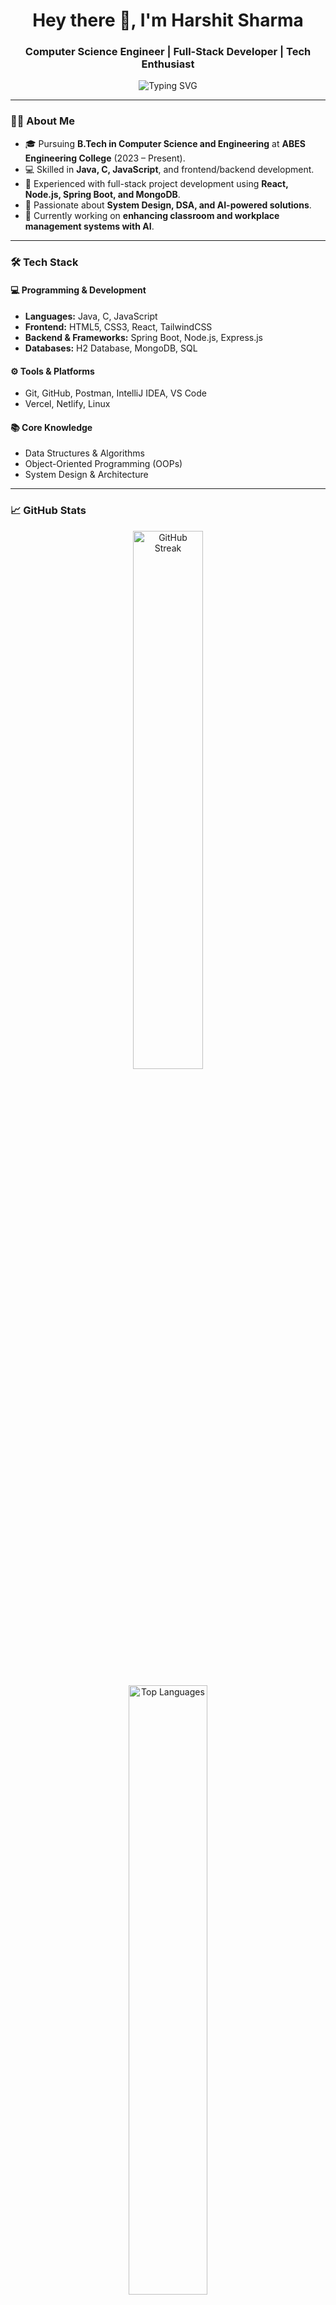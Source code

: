 <h1 align="center">Hey there 👋, I'm Harshit Sharma</h1>
<h3 align="center">Computer Science Engineer | Full-Stack Developer | Tech Enthusiast</h3>

<p align="center">
  <img src="https://readme-typing-svg.demolab.com?font=Fira+Code&pause=1000&color=00F7FF&center=true&vCenter=true&width=500&lines=Building+scalable+web+applications;Exploring+AI+%26+Generative+Tech;Full+Stack+Developer+%7C+Open+Source+Contributor;Clean+Code+%7C+System+Design+%7C+DSA+Driven" alt="Typing SVG" />
</p>

---

### 👨‍💻 About Me

- 🎓 Pursuing **B.Tech in Computer Science and Engineering** at **ABES Engineering College** (2023 – Present).  
- 💻 Skilled in **Java, C, JavaScript**, and frontend/backend development.  
- 🚀 Experienced with full-stack project development using **React, Node.js, Spring Boot, and MongoDB**.  
- 🧠 Passionate about **System Design, DSA, and AI-powered solutions**.  
- 🎯 Currently working on **enhancing classroom and workplace management systems with AI**.  

---

### 🛠️ Tech Stack

#### 💻 Programming & Development
- **Languages:** Java, C, JavaScript  
- **Frontend:** HTML5, CSS3, React, TailwindCSS  
- **Backend & Frameworks:** Spring Boot, Node.js, Express.js  
- **Databases:** H2 Database, MongoDB, SQL  

#### ⚙️ Tools & Platforms
- Git, GitHub, Postman, IntelliJ IDEA, VS Code  
- Vercel, Netlify, Linux  

#### 📚 Core Knowledge
- Data Structures & Algorithms  
- Object-Oriented Programming (OOPs)  
- System Design & Architecture  

---

### 📈 GitHub Stats

<p align="center">
  <!-- <img src="https://github-readme-stats.vercel.app/api?username=harshit-sharma2005&show_icons=true&theme=tokyonight" alt="GitHub Stats" width="45%" /> -->
  <img src="https://streak-stats.demolab.com?user=harshit-sharma2005&theme=tokyonight&hide_border=false" alt="GitHub Streak" width="47%" />
</p>

<p align="center">
  <img src="https://github-readme-stats.vercel.app/api/top-langs/?username=harshit-sharma2005&layout=compact&theme=tokyonight" alt="Top Languages" width="50%" />
</p>

---

### 💡 Highlight Projects

- 👨‍💼 **[Employee Management System](https://github.com/harshit-sharma2005/Employee-Management-System)**  
  Full-stack application using **Java & Spring Boot** with CRUD, search, and validation.  

- 🌍 **[SDG Dashboard](https://github.com/harshit-sharma2005/sdg-dashboard)**  
  Interactive dashboard tracking **UN SDG progress** with charts and live rankings.  

  



### 🌐 Connect With Me

<p align="left">
  <a href="https://www.linkedin.com/in/harshit-sharma2005/" target="_blank">
    <img src="https://cdn-icons-png.flaticon.com/512/174/174857.png" height="30" alt="LinkedIn"/>
  </a>
  &nbsp;
  <a href="mailto:work.harshitsharma8899@gmail.com">
    <img src="https://cdn-icons-png.flaticon.com/512/732/732200.png" height="30" alt="Email"/>
  </a>
  &nbsp;
  <a href="https://github.com/harshit-sharma2005" target="_blank">
    <img src="https://cdn-icons-png.flaticon.com/512/733/733553.png" height="30" alt="GitHub"/>
  </a>
</p>

---

> “Engineering is not just about coding — it’s about solving problems, creating impact, and building the future 🚀.”

---
